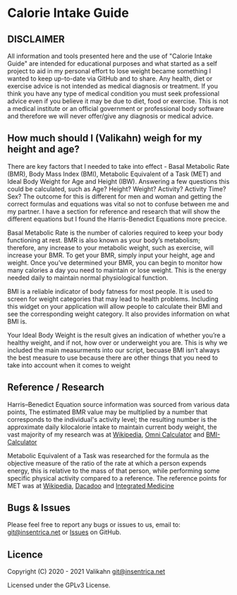 # Calorie Intake Guide

DISCLAIMER
----------
All information and tools presented here and the use of "Calorie Intake Guide" are intended for educational purposes and what started as a self project to aid in my personal effort to lose weight became something I wanted to keep up-to-date via GitHub and to share.  Any health, diet or exercise advice is not intended as medical diagnosis or treatment. If you think you have any type of medical condition you must seek professional advice even if you believe it may be due to diet, food or exercise.  This is not a medical institute or an official government or professional body software and therefore we will never offer/give any diagnosis or medical advice.

How much should I (Valikahn) weigh for my height and age?
---------------------------------------------------------
There are key factors that I needed to take into effect - Basal Metabolic Rate (BMR), Body Mass Index (BMI), Metabolic Equivalent of a Task (MET) and Ideal Body Weight for Age and Height (IBW).  Answering a few questions this could be calculated, such as Age?  Height?  Weight?  Activity?  Activity Time?  Sex?  The outcome for this is different for men and woman and getting the correct formulas and equations was vital so not to confuse between me and my partner.  I have a section for reference and research that will show the different equations but I found the Harris-Benedict Equations more precice.

Basal Metabolic Rate is the number of calories required to keep your body functioning at rest. BMR is also known as your body’s metabolism; therefore, any increase to your metabolic weight, such as exercise, will increase your BMR. To get your BMR, simply input your height, age and weight. Once you’ve determined your BMR, you can begin to monitor how many calories a day you need to maintain or lose weight. This is the energy needed daily to maintain normal physiological function. 

BMI is a reliable indicator of body fatness for most people. It is used to screen for weight categories that may lead to health problems. Including this widget on your application will allow people to calculate their BMI and see the corresponding weight category. It also provides information on what BMI is.

Your Ideal Body Weight is the result gives an indication of whether you’re a healthy weight, and if not, how over or underweight you are. This is why we included the main measurments into our script, becuase BMI isn’t always the best measure to use because there are other things that you need to take into account when it comes to weight

Reference / Research
--------------------
Harris–Benedict Equation source information was sourced from various data points, The estimated BMR value may be multiplied by a number that corresponds to the individual's activity level; the resulting number is the approximate daily kilocalorie intake to maintain current body weight, the vast majority of my research was at <a href="https://en.wikipedia.org/wiki/Harris%E2%80%93Benedict_equation" target="_blank">Wikipedia</a>, <a href="https://www.omnicalculator.com/health/bmr-harris-benedict-equation" target="_blank">Omni Calculator</a> and <a href="https://www.bmi-calculator.net/bmr-calculator/harris-benedict-equation/" target="_blank">BMI-Calculator</a>

Metabolic Equivalent of a Task was researched for the formula as the objective measure of the ratio of the rate at which a person expends energy, this is relative to the mass of that person, while performing some specific physical activity compared to a reference.  The reference points for MET was at <a href="https://en.wikipedia.org/wiki/Metabolic_equivalent_of_task" target="_blank">Wikipedia</a>, <a href="https://blog.dacadoo.com/2013/03/22/whats-a-met/" target="_blank">Dacadoo</a> and <a href="https://integratedmedicine.co/es/about/blog/the-incredible-power-of-exercising-part-2" target="_blank">Integrated Medicine</a>

Bugs & Issues
-------------
Please feel free to report any bugs or issues to us, email to: git@insentrica.net or <a href="https://github.com/Valikahn/Calorie-Intake-Guide/issues">Issues</a> on GitHub.

Licence
-------
Copyright (C) 2020 - 2021 Valikahn <git@insentrica.net>

Licensed under the GPLv3 License.
